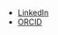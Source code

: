 * [LinkedIn](https://www.linkedin.com/in/leon-martin-082411193/)
* [ORCID](https://orcid.org/0000-0002-6747-5524)

